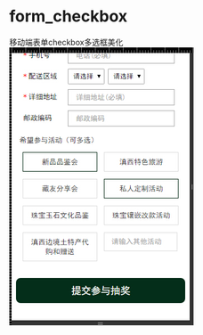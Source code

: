 # form_checkbox
移动端表单checkbox多选框美化<br>
![image](https://github.com/cywcd/form_checkbox/blob/master/images/checkbox.jpg)
